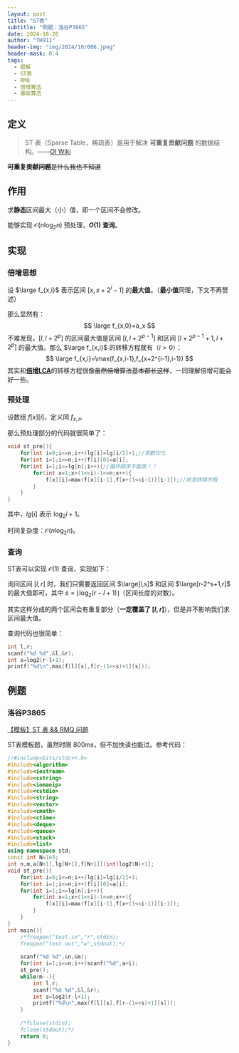 ```yaml
---
layout: post
title: "ST表"
subtitle: "例题：洛谷P3865"
date: 2024-10-20
author: "TH911"
header-img: "img/2024/10/006.jpeg"
header-mask: 0.4
tags:
  - 题解
  - ST表
  - RMQ
  - 倍增算法
  - 基础算法
---
```


## 定义

> ST 表（Sparse Table，稀疏表）是用于解决 **可重复贡献问题** 的数据结构。——[OI Wiki](https://oi-wiki.org/ds/sparse-table/#%E5%AE%9A%E4%B9%89)

~~**可重复贡献问题**是什么我也不知道~~

## 作用

求**静态**区间最大（小）值，即一个区间不会修改。

能够实现 $\mathcal O(n\log_2 n)$ 预处理，**$O(1)$ 查询**。

## 实现

### 倍增思想

设 $\large f_{x,i}$ 表示区间 $[x,x+2^i-1]$ 的**最大值**。（**最小值**同理，下文不再赘述）

那么显然有：
$$
\large f_{x,0}=a_x
$$
不难发现，$[l,l+2^p]$ 的区间最大值是区间 $[l,l+2^{p-1}]$ 和区间 $[l+2^{p-1}+1,l+2^p]$ 的最大值。那么 $\large f_{x,i}$ 的转移方程就有（$i>0$）：
$$
\large f_{x,i}=\max(f_{x,i-1},f_{x+2^{i-1},i-1})
$$
其实和[**倍增LCA**](/2024/10/20/2/#%E5%80%8D%E5%A2%9Elca)的转移方程很像~~虽然倍增算法基本都长这样~~，一同理解倍增可能会好一些。

### 预处理

设数组 $f[x][i]$，定义同 $f_{x,i}$。

那么预处理部分的代码就很简单了：

```cpp
void st_pre(){
	for(int i=0;i<=n;i++)lg[i]=lg[i/2]+1;//常数优化
	for(int i=1;i<=n;i++)f[i][0]=a[i];
	for(int i=1;i<=lg[n];i++){//循环顺序不能改！！
		for(int x=1;x+(1<<i)-1<=n;x++){
			f[x][i]=max(f[x][i-1],f[x+(1<<i-1)][i-1]);//状态转移方程
		}
	}
}
```

其中，$lg[i]$ 表示 $\log_2i+1$。

时间复杂度：$\mathcal O(n\log_2 n)$。

### 查询

ST表可以实现 $\mathcal O(1)$ 查询，实现如下：

询问区间 $[l,r]$ 时，我们只需要返回区间 $\large[l,s]$ 和区间 $\large[r-2^s+1,r]$ 的最大值即可，其中 $s=\lfloor \log_2(r-l+1)\rfloor$（区间长度的对数）。

其实这样分成的两个区间会有重复部分（**一定覆盖了 $[l,r]$**），但是并不影响我们求区间最大值。

查询代码也很简单：

```cpp
int l,r;
scanf("%d %d",&l,&r);
int s=log2(r-l+1);
printf("%d\n",max(f[l][s],f[r-(1<<s)+1][s]));
```

## 例题

### 洛谷P3865

[【模板】ST 表 && RMQ 问题](https://www.luogu.com.cn/problem/P3865)

ST表模板题，虽然时限 $800ms$，但不加快读也能过。参考代码：

```cpp
//#include<bits/stdc++.h>
#include<algorithm> 
#include<iostream>
#include<cstring>
#include<iomanip>
#include<cstdio>
#include<string>
#include<vector>
#include<cmath>
#include<ctime>
#include<deque>
#include<queue>
#include<stack>
#include<list>
using namespace std;
const int N=1e5;
int n,m,a[N+1],lg[N+1],f[N+1][(int)log2(N)+1]; 
void st_pre(){
	for(int i=0;i<=n;i++)lg[i]=lg[i/2]+1;
	for(int i=1;i<=n;i++)f[i][0]=a[i];
	for(int i=1;i<=lg[n];i++){
		for(int x=1;x+(1<<i)-1<=n;x++){
			f[x][i]=max(f[x][i-1],f[x+(1<<i-1)][i-1]);
		}
	}
}
int main(){
	/*freopen("test.in","r",stdin);
	freopen("test.out","w",stdout);*/
	
	scanf("%d %d",&n,&m);
	for(int i=1;i<=n;i++)scanf("%d",a+i);
	st_pre();
	while(m--){
		int l,r;
		scanf("%d %d",&l,&r);
		int s=log2(r-l+1);
		printf("%d\n",max(f[l][s],f[r-(1<<s)+1][s]));
	}
	
	/*fclose(stdin);
	fclose(stdout);*/
	return 0;
}
```

